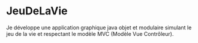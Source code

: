 # JeuDeLaVie
Je développe une application graphique java objet et modulaire simulant le jeu de la vie et respectant le modèle MVC (Modèle Vue Contrôleur). 
